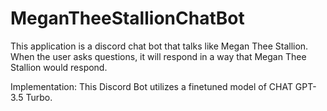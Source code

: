 # MeganTheeStallionChatBot
This application is a discord chat bot that talks like Megan Thee Stallion. When the user asks questions, it will respond in a way that Megan Thee Stallion would respond. 

Implementation: This Discord Bot utilizes a finetuned model of CHAT GPT-3.5 Turbo.